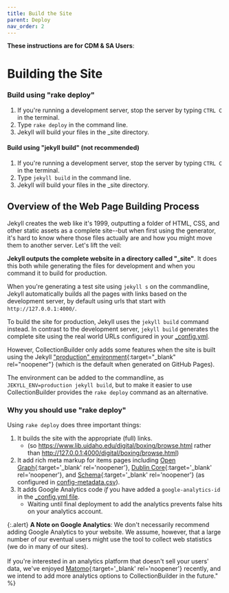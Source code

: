```yaml
---
title: Build the Site
parent: Deploy
nav_order: 2
---
```


**These instructions are for CDM & SA Users**:

# Building the Site 

### Build using "rake deploy"

1. If you're running a development server, stop the server by typing `CTRL C` in the terminal. 
2. Type `rake deploy` in the command line. 
3. Jekyll will build your files in the _site directory. 

#### Build using "jekyll build"  (not recommended)

1. If you're running a development server, stop the server by typing `CTRL C` in the terminal. 
2. Type `jekyll build` in the command line. 
3. Jekyll will build your files in the _site directory. 


## Overview of the Web Page Building Process

Jekyll creates the web like it's 1999, outputting a folder of HTML, CSS, and other static assets as a complete site--but when first using the generator, it's hard to know  where those files actually are and how you might move them to another server. 
Let's lift the veil: 

**Jekyll outputs the complete website in a directory called "_site"**. It does this both while generating the files for development and when you command it to build for production. 

When you're generating a test site using `jekyll s` on the commandline, Jekyll automatically builds all the pages with links based on the development server, by default using urls that start with `http://127.0.0.1:4000/`. 

To build the site for production, Jekyll uses the `jekyll build` command instead. 
In contrast to the development server, `jekyll build` generates the complete site using the real world URLs configured in your [_config.yml](config.html#url).

However, CollectionBuilder only adds some features when the site is built using the Jekyll ["production" environment](https://jekyllrb.com/docs/configuration/environments/){:target="_blank" rel="noopener"} (which is the default when generated on GitHub Pages). 

The environment can be added to the commandline, as `JEKYLL_ENV=production jekyll build`, but to make it easier to use CollectionBuilder provides the `rake deploy` command as an alternative.

### Why you should use "rake deploy" 

Using `rake deploy` does three important things: 

1. It builds the site with the appropriate (full) links. 
    - (so https://www.lib.uidaho.edu/digital/boxing/browse.html rather than http://127.0.0.1:4000/digital/boxing/browse.html)
2. It add rich meta markup for items pages including [Open Graph](https://opengraphprotocol.org/){:target='_blank' rel='noopener'}, [Dublin Core](https://www.dublincore.org/specifications/dublin-core/dcmi-terms/){:target='_blank' rel='noopener'}, and [Schema](https://schema.org/){:target='_blank' rel='noopener'} (as configured in [config-metadata.csv](customize.html#config-metadata)).
3. It adds Google Analytics code *if* you have added a `google-analytics-id` in the [_config.yml file](config.html#additional). 
    - Waiting until final deployment to add the analytics prevents false hits on your analytics account.

{:.alert}
**A Note on Google Analytics**: We don't necessarily recommend adding Google Analytics to your website. We assume, however, that a large number of our eventual users might use the tool to collect web statistics (we do in many of our sites). <br/><br/>If you're interested in an analytics platform that doesn't sell your users' data, we've enjoyed [Matomo](https://matomo.org/){:target='_blank' rel='noopener'} recently, and we intend to add more analytics options to CollectionBuilder in the future."  %}
